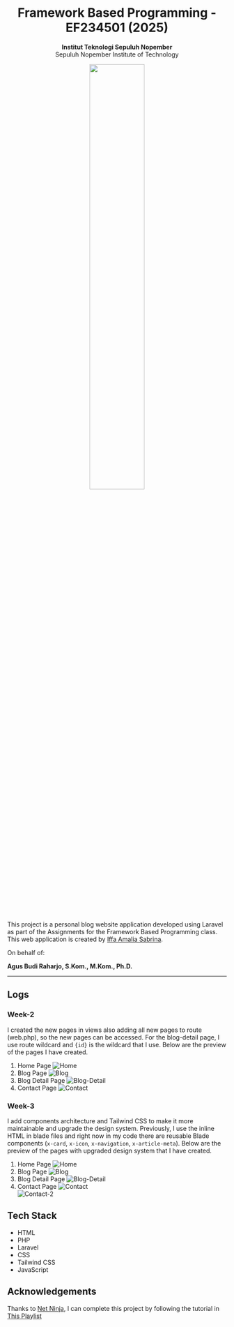 <div align="center">
  <h1>Framework Based Programming - EF234501 (2025)</h1>
</div>

<p align="center">
  <b>Institut Teknologi Sepuluh Nopember</b><br>
  Sepuluh Nopember Institute of Technology
</p>

<p align="center">
  <img src="docs-assets/Badge_ITS.png" width="50%">
</p>

<p>This project is a personal blog website application developed using Laravel as part of the Assignments for the Framework Based Programming class. This web application is created by <a href="https://github.com/aleahfaa">Iffa Amalia Sabrina</a>.</p>

On behalf of:

**Agus Budi Raharjo, S.Kom., M.Kom., Ph.D.**

---

## Logs
### Week-2
I created the new pages in views also adding all new pages to route (web.php), so the new pages can be accessed. For the blog-detail page, I use route wildcard and `{id}` is the wildcard that I use. Below are the preview of the pages I have created.
1. Home Page
![Home](docs-assets/week-2/home.png)
2. Blog Page
![Blog](docs-assets/week-2/blog.png)
3. Blog Detail Page
![Blog-Detail](docs-assets/week-2/blog-detail.png)
4. Contact Page
![Contact](docs-assets/week-2/contact.png)
### Week-3
I add components architecture and Tailwind CSS to make it more maintainable and upgrade the design system. Previously, I use the inline HTML in blade files and right now in my code there are reusable Blade components (`x-card`, `x-icon`, `x-navigation`, `x-article-meta`). Below are the preview of the pages with upgraded design system that I have created.
1. Home Page
![Home](docs-assets/week-3/home.png)
2. Blog Page
![Blog](docs-assets/week-3/blog.png)
3. Blog Detail Page
![Blog-Detail](docs-assets/week-3/detail.png)
4. Contact Page
![Contact](docs-assets/week-3/contact_1.png) <br>
![Contact-2](docs-assets/week-3/contact_2.png) <br>

## Tech Stack
- HTML
- PHP
- Laravel
- CSS
- Tailwind CSS
- JavaScript

## Acknowledgements
Thanks to [Net Ninja](https://www.youtube.com/@NetNinja), I can complete this project by following the tutorial in [This Playlist](https://youtube.com/playlist?list=PL4cUxeGkcC9gF5Gez17eHcDIxrpVSBuVt&si=xobMN30LE_HB06g_)